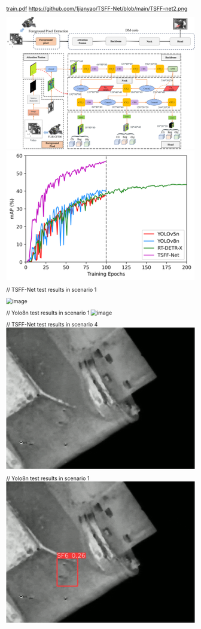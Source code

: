 
[train.pdf](https://github.com/1jianyao/TSFF-Net/blob/main/train.pdf)
https://github.com/1jianyao/TSFF-Net/blob/main/TSFF-net2.png

![image](https://github.com/1jianyao/TSFF-Net/blob/main/TSFF-net2.png)
![image](https://github.com/1jianyao/TSFF-Net/blob/main/train.png)

// TSFF-Net test results in scenario 1  

![image](https://github.com/1jianyao/TSFF-Net/blob/main/ezgif.com-optimize.gif?raw=true)

// Yolo8n test results in scenario 1
![image](https://github.com/1jianyao/TSFF-Net/blob/main/ezgif.com-optimize%20(3).gif?raw=true)


// TSFF-Net test results in scenario 4  
![image](https://github.com/1jianyao/TSFF-Net/blob/main/ezgif.com-optimize%20(2).gif?raw=true)

// Yolo8n test results in scenario 1
![image](https://github.com/1jianyao/TSFF-Net/blob/main/ezgif.com-optimize%20(4).gif?raw=true)


